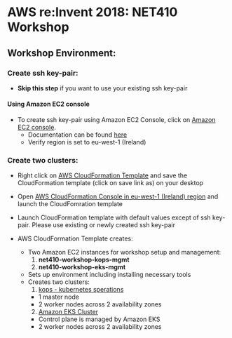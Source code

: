 # AWS re:Invent 2018: NET410 Workshop

## Workshop Environment:

### Create ssh key-pair:

- **Skip this step** if you want to use your existing ssh key-pair

#### Using Amazon EC2 console

- To create ssh key-pair using Amazon EC2 Console, click on [Amazon EC2 console](https://eu-west-1.console.aws.amazon.com/ec2/).
  - Documentation can be found [here](https://docs.aws.amazon.com/AWSEC2/latest/UserGuide/ec2-key-pairs.html#having-ec2-create-your-key-pair)
  - Verify region is set to eu-west-1 (Ireland)

### Create two clusters:

- Right click on [AWS CloudFormation Template](https://s3-eu-west-1.amazonaws.com/net410-workshop-eu-west-1/net410-workshop-setup.json) and save the CloudFormation template (click on save link as) on your desktop
- Open [AWS CloudFormation Console in eu-west-1 (Ireland) region](https://eu-west-1.console.aws.amazon.com/cloudformation/) and launch the CloudFomration template
- Launch CloudFormation template with default values except of ssh key-pair. Please use existing or newly created ssh key-pair

- AWS CloudFormation Template creates:
  - Two Amazon EC2 instances for workshop setup and management:
    1. **net410-workshop-kops-mgmt**
    2. **net410-workshop-eks-mgmt**
  - Sets up environment including installing necessary tools
  - Creates two clusters:
    1. [kops - kubernetes sperations](https://github.com/kubernetes/kops/blob/master/README.md)
      - 1 master node
      - 2 worker nodes across 2 availability zones
    2. [Amazon EKS Cluster](https://aws.amazon.com/eks/)
      - Control plane is managed by Amazon EKS
      - 2 worker nodes across 2 availability zones
